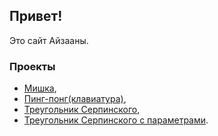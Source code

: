 ## Привет!

Это сайт Айзааны. 
<!-- *Окончила [ММФ НГУ](https://www.nsu.ru/n/mathematics-mechanics-department).* -->



### Проекты

 - [Мишка](https://ayzaana.github.io/misha),
 - [Пинг-понг(клавиатура)](https://ayzaana.github.io/pingpong/),
 - [Треугольник Серпинского](https://ayzaana.github.io/The_Sierpinski_triangle/),
 - [Треугольник Серпинского с параметрами](https://ayzaana.github.io/The_Sierpinski_triangle_2/).

